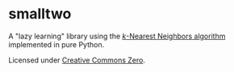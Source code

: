 # smalltwo
A "lazy learning" library using the [<i>k</i>-Nearest Neighbors algorithm](https://en.wikipedia.org/wiki/K-nearest_neighbors_algorithm) implemented in pure Python.  

Licensed under [Creative Commons Zero](https://creativecommons.org/publicdomain/zero/1.0/).
